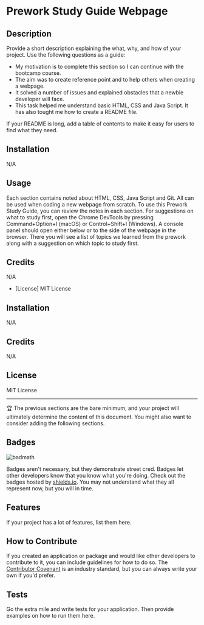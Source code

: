 # Prework Study Guide Webpage

## Description

Provide a short description explaining the what, why, and how of your project. Use the following questions as a guide:

- My motivation is to complete this section so I can continue with the bootcamp course.
- The aim was to create reference point and to help others when creating a webpage.
- It solved a number of issues and explained obstacles that a newbie developer will face.
- This task helped me understand basic HTML, CSS and Java Script. It has also tought me how to create a README file.


If your README is long, add a table of contents to make it easy for users to find what they need.

## Installation 
N/A

## Usage 
Each section contains noted about HTML, CSS, Java Script and Git. All can be used when coding a new webpage from scratch. To use this Prework Study Guide, you can review the notes in each section. For suggestions on what to study first, open the Chrome DevTools by pressing Command+Option+I (macOS) or Control+Shift+I (Windows). A console panel should open either below or to the side of the webpage in the browser. There you will see a list of topics we learned from the prework along with a suggestion on which topic to study first.

## Credits
N/A
- [License] MIT License

## Installation
N/A

## Credits
N/A


## License
MIT License

---

🏆 The previous sections are the bare minimum, and your project will ultimately determine the content of this document. You might also want to consider adding the following sections.

## Badges

![badmath](https://img.shields.io/github/languages/top/nielsenjared/badmath)

Badges aren't necessary, but they demonstrate street cred. Badges let other developers know that you know what you're doing. Check out the badges hosted by [shields.io](https://shields.io/). You may not understand what they all represent now, but you will in time.

## Features

If your project has a lot of features, list them here.

## How to Contribute

If you created an application or package and would like other developers to contribute to it, you can include guidelines for how to do so. The [Contributor Covenant](https://www.contributor-covenant.org/) is an industry standard, but you can always write your own if you'd prefer.

## Tests

Go the extra mile and write tests for your application. Then provide examples on how to run them here.
